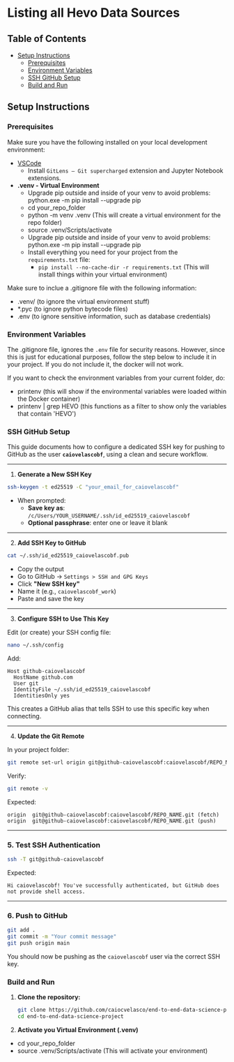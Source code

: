 # Listing all Hevo Data Sources

## Table of Contents

- [Setup Instructions](#setup-instructions)
  - [Prerequisites](#prerequisites)
  - [Environment Variables](#environment-variables)
  - [SSH GitHub Setup](#ssh-github-setup)
  - [Build and Run](#build-and-run)

## Setup Instructions

### Prerequisites

Make sure you have the following installed on your local development environment:

* [VSCode](https://code.visualstudio.com/)
  * Install `GitLens — Git supercharged` extension and Jupyter Notebook extensions.
* **.venv - Virtual Environment**
  * Upgrade pip outside and inside of your venv to avoid problems: python.exe -m pip install --upgrade pip 
  * cd your_repo_folder
  * python -m venv .venv                            (This will create a virtual environment for the repo folder)
  * source .venv/Scripts/activate
  * Upgrade pip outside and inside of your venv to avoid problems: python.exe -m pip install --upgrade pip
  * Install everything you need for your project from the `requirements.txt` file:
    * `pip install --no-cache-dir -r requirements.txt`  (This will install things within your virtual environment)

Make sure to inclue a .gitignore file with the following information:

* .venv/         (to ignore the virtual environment stuff)
* *.pyc          (to ignore python bytecode files)
* .env           (to ignore sensitive information, such as database credentials)

### Environment Variables
The .gitignore file, ignores the `.env` file for security reasons. However, since this is just for educational purposes, follow the step below to include it in your project. If you do not include it, the docker will not work.

If you want to check the environment variables from your current folder, do:
* printenv (this will show if the environmental variables were loaded within the Docker container)
* printenv | grep HEVO (this functions as a filter to show only the variables that contain 'HEVO')

### SSH GitHub Setup

This guide documents how to configure a dedicated SSH key for pushing to GitHub as the user **`caiovelascobf`**, using a clean and secure workflow.

---

1. **Generate a New SSH Key**

```bash
ssh-keygen -t ed25519 -C "your_email_for_caiovelascobf"
```

- When prompted:
  - **Save key as**: `/c/Users/YOUR_USERNAME/.ssh/id_ed25519_caiovelascobf`
  - **Optional passphrase**: enter one or leave it blank

---

2. **Add SSH Key to GitHub**

```bash
cat ~/.ssh/id_ed25519_caiovelascobf.pub
```

- Copy the output
- Go to GitHub → `Settings > SSH and GPG Keys`
- Click **"New SSH key"**
- Name it (e.g., `caiovelascobf_work`)
- Paste and save the key

---

3. **Configure SSH to Use This Key**

Edit (or create) your SSH config file:

```bash
nano ~/.ssh/config
```

Add:

```ssh
Host github-caiovelascobf
  HostName github.com
  User git
  IdentityFile ~/.ssh/id_ed25519_caiovelascobf
  IdentitiesOnly yes
```

This creates a GitHub alias that tells SSH to use this specific key when connecting.

---

4. **Update the Git Remote**

In your project folder:

```bash
git remote set-url origin git@github-caiovelascobf:caiovelascobf/REPO_NAME.git
```

Verify:

```bash
git remote -v
```

Expected:

```
origin  git@github-caiovelascobf:caiovelascobf/REPO_NAME.git (fetch)
origin  git@github-caiovelascobf:caiovelascobf/REPO_NAME.git (push)
```

---

### 5. **Test SSH Authentication**

```bash
ssh -T git@github-caiovelascobf
```

Expected:

```
Hi caiovelascobf! You've successfully authenticated, but GitHub does not provide shell access.
```

---

### 6. **Push to GitHub**

```bash
git add .
git commit -m "Your commit message"
git push origin main
```

You should now be pushing as the `caiovelascobf` user via the correct SSH key.


### Build and Run

1. **Clone the repository:**

   ```bash
   git clone https://github.com/caiocvelasco/end-to-end-data-science-project.git
   cd end-to-end-data-science-project

2. **Activate you Virtual Environment (.venv)**

* cd your_repo_folder
* source .venv/Scripts/activate                   (This will activate your environment)